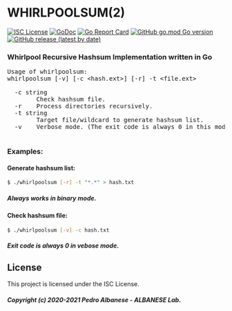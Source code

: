 # WHIRLPOOLSUM(2)
[![ISC License](http://img.shields.io/badge/license-ISC-blue.svg)](https://github.com/pedroalbanese/whirlpoolsum/blob/master/LICENSE.md) 
[![GoDoc](https://godoc.org/github.com/pedroalbanese/whirlpoolsum?status.png)](http://godoc.org/github.com/pedroalbanese/whirlpoolsum)
[![Go Report Card](https://goreportcard.com/badge/github.com/pedroalbanese/whirlpoolsum)](https://goreportcard.com/report/github.com/pedroalbanese/whirlpoolsum)
[![GitHub go.mod Go version](https://img.shields.io/github/go-mod/go-version/pedroalbanese/whirlpoolsum)](https://golang.org)
[![GitHub release (latest by date)](https://img.shields.io/github/v/release/pedroalbanese/whirlpoolsum)](https://github.com/pedroalbanese/whirlpoolsum/releases)
### Whirlpool Recursive Hashsum Implementation written in Go

<PRE>
Usage of whirlpoolsum:
whirlpoolsum [-v] [-c &lt;hash.ext&gt;] [-r] -t &lt;file.ext&gt;

  -c string
        Check hashsum file.
  -r    Process directories recursively.
  -t string
        Target file/wildcard to generate hashsum list.
  -v    Verbose mode. (The exit code is always 0 in this mode)
  </PRE>
  
### Examples:

#### Generate hashsum list:
```sh
$ ./whirlpoolsum [-r] -t "*.*" > hash.txt
```
##### Always works in binary mode. 

#### Check hashsum file:
```sh
$ ./whirlpoolsum [-v] -c hash.txt
```
##### Exit code is always 0 in vebose mode. 

## License

This project is licensed under the ISC License.
##### Copyright (c) 2020-2021 Pedro Albanese - ALBANESE Lab.
